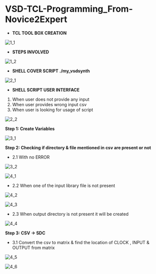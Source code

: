 # VSD-TCL-Programming_From-Novice2Expert

- **TCL TOOL BOX CREATION**
   
![1_1](https://github.com/Bharti-Navlani/VSD-TCL-Programming_From-Novice2Expert/assets/84861735/2a9e50fd-4a0f-4f5b-b9b7-9e3cc33735d8)

- **STEPS INVOLVED**
  
![1_2](https://github.com/Bharti-Navlani/VSD-TCL-Programming_From-Novice2Expert/assets/84861735/c7a5c937-3d53-46a8-92a4-4117bedb7758)

- **SHELL COVER SCRIPT ./my_vsdsynth**
  
![2_1](https://github.com/Bharti-Navlani/VSD-TCL-Programming_From-Novice2Expert/assets/84861735/8ebe6315-1263-4567-845d-b1abe6a08d6a)

- **SHELL SCRIPT USER INTERFACE**
  
1) When user does not provide any input
2) When user provides wrong input csv
3) When user is looking for usage of script
   
![2_2](https://github.com/Bharti-Navlani/VSD-TCL-Programming_From-Novice2Expert/assets/84861735/7c750af5-5437-4cef-91a4-e45c68abc718)


**Step 1: Create Variables**

![3_1](https://github.com/Bharti-Navlani/VSD-TCL-Programming_From-Novice2Expert/assets/84861735/c6ac9331-3468-425f-a6c6-f83cc3768b4b)

**Step 2: Checking if directory & file mentioned in csv are present or not**

- 2.1 With no ERROR 

![3_2](https://github.com/Bharti-Navlani/VSD-TCL-Programming_From-Novice2Expert/assets/84861735/5c5256db-2461-45ae-a915-492f7dffd427)

![4_1](https://github.com/Bharti-Navlani/VSD-TCL-Programming_From-Novice2Expert/assets/84861735/e67ad29f-d560-493d-8dba-006bae9293d4)

- 2.2 When one of the input library file is not present 

![4_2](https://github.com/Bharti-Navlani/VSD-TCL-Programming_From-Novice2Expert/assets/84861735/8be24680-2f6c-498c-9fd1-0a6a999f0dda)

![4_3](https://github.com/Bharti-Navlani/VSD-TCL-Programming_From-Novice2Expert/assets/84861735/930d5e80-7c4f-43ea-a91d-a603c470dee0)

- 2.3 When output directory is not present it will be created 

![4_4](https://github.com/Bharti-Navlani/VSD-TCL-Programming_From-Novice2Expert/assets/84861735/97191b8e-a88e-4512-bdd6-6e7a0a515aae)

**Step 3: CSV -> SDC**

- 3.1 Convert the csv to matrix & find the location of CLOCK , INPUT & OUTPUT from matrix 

![4_5](https://github.com/Bharti-Navlani/VSD-TCL-Programming_From-Novice2Expert/assets/84861735/027de8f2-a00a-44f5-8183-36e0f92b3e28)

![4_6](https://github.com/Bharti-Navlani/VSD-TCL-Programming_From-Novice2Expert/assets/84861735/28cb3793-cfbb-42b4-ae25-197df1f24cbb)


